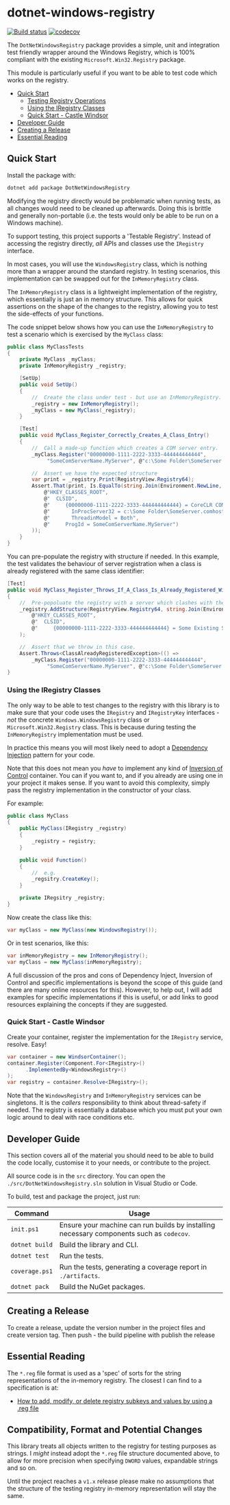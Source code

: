 # dotnet-windows-registry

[![Build status](https://ci.appveyor.com/api/projects/status/nueh3x0o7b7xsi4x?svg=true)](https://ci.appveyor.com/project/dwmkerr/dotnet-windows-registry) [![codecov](https://codecov.io/gh/dwmkerr/dotnet-windows-registry/branch/master/graph/badge.svg)](https://codecov.io/gh/dwmkerr/dotnet-windows-registry)

The `DotNetWindowsRegistry` package provides a simple, unit and integration test friendly wrapper around the Windows Registry, which is 100% compliant with the existing `Microsoft.Win32.Registry` package.

This module is particularly useful if you want to be able to test code which works on the registry.

<!-- vim-markdown-toc GFM -->

* [Quick Start](#quick-start)
    * [Testing Registry Operations](#testing-registry-operations)
    * [Using the IRegistry Classes](#using-the-iregistry-classes)
    * [Quick Start - Castle Windsor](#quick-start---castle-windsor)
* [Developer Guide](#developer-guide)
* [Creating a Release](#creating-a-release)
* [Essential Reading](#essential-reading)

<!-- vim-markdown-toc -->

## Quick Start

Install the package with:

```sh
dotnet add package DotNetWindowsRegistry
```

Modifying the registry directly would be problematic when running tests, as all changes would need to be cleaned up afterwards. Doing this is brittle and generally non-portable (i.e. the tests would only be able to be run on a Windows machine).

To support testing, this project supports a 'Testable Registry'. Instead of accessing the registry directly, _all_ APIs and classes use the `IRegistry` interface.

In most cases, you will use the `WindowsRegistry` class, which is nothing more than a wrapper around the standard registry. In testing scenarios, this implementation can be swapped out for the `InMemoryRegistry` class.

The `InMemoryRegistry` class is a lightweight implementation of the registry, which essentially is just an in memory structure. This allows for quick assertions on the shape of the changes to the registry, allowing you to test the side-effects of your functions.

The code snippet below shows how you can use the `InMemoryRegistry` to test a scenario which is exercised by the `MyClass` class:

```cs
public class MyClassTests
{
    private MyClass _myClass;
    private InMemoryRegistry _registry;

    [SetUp]
    public void SetUp()
    {
        //  Create the class under test - but use an InMemoryRegistry.
        _registry = new InMemoryRegistry();
        _myClass = new MyClass(_registry);
    }

    [Test]
    public void MyClass_Register_Correctly_Creates_A_Class_Entry()
    {
        //  Call a made-up function which creates a COM server entry.
        _myClass.Register("00000000-1111-2222-3333-444444444444",
             "SomeComServerName.MyServer", @"c:\Some Folder\SomeServer.comhost.dll");

        //  Assert we have the expected structure
        var print = _registry.Print(RegistryView.Registry64);
        Assert.That(print, Is.EqualTo(string.Join(Environment.NewLine,
            @"HKEY_CLASSES_ROOT",
            @"  CLSID",
            @"     {00000000-1111-2222-3333-444444444444} = CoreCLR COMHost Server",
            @"       InProcServer32 = c:\Some Folder\SomeServer.comhost.dll",
            @"       ThreadinModel = Both",
            @"     ProgId = SomeComServerName.MyServer")
        ));
    }
}
```

You can pre-populate the registry with structure if needed. In this example, the test validates the behaviour of server registration when a class is already registered with the same class identifier:

```cs
[Test]
public void MyClass_Register_Throws_If_A_Class_Is_Already_Registered_With_The_Same_Clsid()
{
    //  Pre-popoluate the registry with a server which clashes with the one we will register.
    _registry.AddStructure(RegistryView.Registry64, string.Join(Environment.NewLine,
        @"HKEY_CLASSES_ROOT",
        @"  CLSID",
        @"     {00000000-1111-2222-3333-444444444444} = Some Existing Server")
    );

    //  Assert that we throw in this case.
    Assert.Throws<ClassAlreadyRegisteredException>(() =>
        _myClass.Register("00000000-1111-2222-3333-444444444444",
             "SomeComServerName.MyServer", @"c:\Some Folder\SomeServer.comhost.dll"));
}
```

### Using the IRegistry Classes

The only way to be able to test changes to the registry with this library is to make sure that your code uses the `IRegistry` and `IRegistryKey` interfaces - *not* the concrete `Windows.WindowsRegistry` class or `Microsoft.Win32.Registry` class. This is because during testing the `InMemoryRegistry` implementation must be used.

In practice this means you will most likely need to adopt a [Dependency Injection](https://en.wikipedia.org/wiki/Dependency_injection) pattern for your code.

Note that this does not mean you *have* to implement any kind of [Inversion of Control](https://en.wikipedia.org/wiki/Inversion_of_control) container. You can if you want to, and if you already are using one in your project it makes sense. If you want to avoid this complexity, simply pass the registry implementation in the constructor of your class.

For example:

```cs
public class MyClass
{
    public MyClass(IRegistry _registry)
    {
        _registry = registry;
    }

    public void Function()
    {
        //  e.g.
        _regsitry.CreateKey();
    }

    private IRegsitry _registry;
}
```

Now create the class like this:

```cs
var myClass = new MyClass(new WindowsRegistry());
```

Or in test scenarios, like this:

```cs
var inMemoryRegistry = new InMemoryRegistry();
var myClass = new MyClass(inMemoryRegistry);
```

A full discussion of the pros and cons of Dependency Inject, Inversion of Control and specific implementations is beyond the scope of this guide (and there are many online resources for this). However, to help out, I will add examples for specific implementations if this is useful, or add links to good resources explaining the concepts if they are suggested.

### Quick Start - Castle Windsor

Create your container, register the implementation for the `IRegistry` service, resolve. Easy!

```cs
var container = new WindsorContainer();
container.Register(Component.For<IRegistry>()
      .ImplementedBy<WindowsRegistry>()
);
var registry = container.Resolve<IRegistry>();
```

Note that the `WindowsRegistry` and `InMemoryRegistry` services can be singletons. It is the _callers_ responsibility to think about thread-safety if needed. The registry is essentially a database which you must put your own logic around to deal with race conditions etc.

## Developer Guide

This section covers all of the material you should need to be able to build the code locally, customise it to your needs, or contribute to the project.

All source code is in the `src` directory. You can open the `./src/DotNetWindowsRegistry.sln` solution in Visual Studio or Code.

To build, test and package the project, just run:

| Command        | Usage                                                                                    |
|----------------|------------------------------------------------------------------------------------------|
| `init.ps1`     | Ensure your machine can run builds by installing necessary components such as `codecov`. |
| `dotnet build` | Build the library and CLI.                                                               |
| `dotnet test`  | Run the tests.                                                                           |
| `coverage.ps1` | Run the tests, generating a coverage report in `./artifacts`.                            |
| `dotnet pack`  | Build the NuGet packages.                                                                |

## Creating a Release

To create a release, update the version number in the project files and create version tag. Then push - the build pipeline with publish the release

## Essential Reading

The `*.reg` file format is used as a 'spec' of sorts for the string representations of the in-memory registry. The closest I can find to a specification is at:

- [How to add, modify, or delete registry subkeys and values by using a .reg file](https://support.microsoft.com/en-us/help/310516/how-to-add-modify-or-delete-registry-subkeys-and-values-by-using-a-reg)

## Compatibility, Format and Potential Changes

This library treats all objects written to the registry for testing purposes as strings. I *might* instead adopt the `*.reg` file structure documented above, to allow for more precision when specifying `DWORD` values, expandable strings and so on.

Until the project reaches a `v1.x` release please make no assumptions that the structure of the testing registry in-memory representation will stay the same.